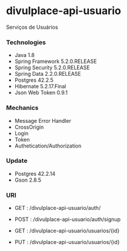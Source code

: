 # divulplace-api-usuario

Serviços de Usuários

### Technologies

* Java 1.8
* Spring Framework 5.2.0.RELEASE
* Spring Security 5.2.0.RELEASE
* Spring Data 2.2.0.RELEASE
* Postgres 42.2.5
* Hibernate 5.2.17.Final
* Json Web Token 0.9.1

### Mechanics

* Message Error Handler
* CrossOrigin
* Login
* Token
* Authetication/Authorization

### Update

* Postgres 42.2.14
* Gson 2.8.5

### URI

- GET :  /divulplace-api-usuario/auth/
- POST :  /divulplace-api-usuario/auth/signup

- GET :  /divulplace-api-usuario/usuarios/{id}
- PUT :  /divulplace-api-usuario/usuarios/{id}


